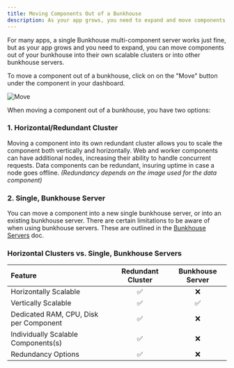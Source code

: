 ```yaml
---
title: Moving Components Out of a Bunkhouse
description: As your app grows, you need to expand and move components into their own scalable clusters or into other multi-component servers.
---
```


For many apps, a single Bunkhouse multi-component server works just fine, but as your app grows and you need to expand, you can move components out of your bunkhouse into their own scalable clusters or into other bunkhouse servers.

To move a component out of a bunkhouse, click on on the "Move" button under the component in your dashboard.

![Move](/assets/images/move-button.png)

When moving a component out of a bunkhouse, you have two options:

### 1. Horizontal/Redundant Cluster
Moving a component into its own redundant cluster allows you to scale the component both vertically and horizontally. Web and worker components can have additional nodes, increasing their ability to handle concurrent requests. Data components can be redundant, insuring uptime in case a node goes offline. *(Redundancy depends on the image used for the data component)*

### 2. Single, Bunkhouse Server
You can move a component into a new single bunkhouse server, or into an existing bunkhouse server. There are certain limitations to be aware of when using bunkhouse servers. These are outlined in the [Bunkhouse Servers](/scaling/bunkhouse/#things-to-know-about-a-bunkhouse-server) doc.

### Horizontal Clusters vs. Single, Bunkhouse Servers
| Feature                                 | Redundant Cluster | Bunkhouse Server |
|:----------------------------------------|:-----------------:|:----------------:|
| Horizontally Scalable                   | &#9989;           | &#10060;         |
| Vertically Scalable                     | &#9989;           | &#9989;          |
| Dedicated RAM, CPU, Disk per Component  | &#9989;           | &#10060;         |
| Individually Scalable Components(s)     | &#9989;           | &#10060;         |
| Redundancy Options                      | &#9989;           | &#10060;         |
